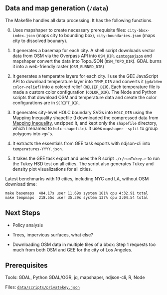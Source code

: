 ## Data and map generation (`/data`)

The Makefile handles all data processing. It has the following functions.

0. Uses mapshaper to create necessary prerequisite files: `city-bbox-index.json` (maps city to bounding box), `city-boundaries.json` (maps city to dissolved bounary).

1. It generates a basemap for each city. A shell script downloads vector data from OSM via the Overpass API into `OSM_DIR`. [`osmtogeojson`](https://github.com/tyrasd/osmtogeojson) and mapshaper convert the data into TopoJSON (`OSM_TOPO_DIR`). GDAL burns it into a web-friendly raster (`OSM_BURNED_DIR`)

2. It generates a temperatre layers for each city. I use the GEE JavaScript API to download temperature layer into `TEMP_DIR` and converts it (`gdaldem color-relief`) into a colored relief (`RELIEF_DIR`). Each temperature file is made a custom color configuration (`COLOR_DIR`). The Node and Python scripts that download OSM and temperature data and create the color configurations are in `SCRIPT_DIR`.

3. It generates city-level HOLC boundary SVGs into `HOLC_DIR` using the Mapping Inequality shapefile (I downloaded the compressed data from [Mapping Inequality](https://dsl.richmond.edu/panorama/redlining/#loc=11/40.809/-74.187&city=manhattan-ny&area=D3&text=intro), unzipped it, and kept only the `shapefile` directory, which I renamed to `holc-shapefile`). It uses `mapshaper -split` to group polygons into `<g>`'s.

4. It extracts the essentials from GEE task exports with ndjson-cli into `temperatures-YYYY.json`.

5. It takes the GEE task export and uses the R script `./r/runTukey.r` to run the Tukey HSD test on all cities. The script also generates Tukey and density plot visualizations for all cities.

Latest benchmarks with 19 cities, including NYC and LA, without OSM download time:
```
make basemaps  484.17s user 11.69s system 181% cpu 4:32.91 total
make tempmaps  218.55s user 35.39s system 137% cpu 3:04.54 total
```

## Next Steps

* Policy analysis

* Trees, impervious surfaces, what else?

* Downloading OSM data in multiple tiles of a bbox: Step 1 requests too much from both OSM and GEE for the city of Los Angeles.

## Prerequisites

Tools: GDAL, Python GDAL/OGR, jq, mapshaper, ndjson-cli, R, Node

Files: [`data/scripts/privatekey.json`](https://developers.google.com/earth-engine/guides/service_account)
